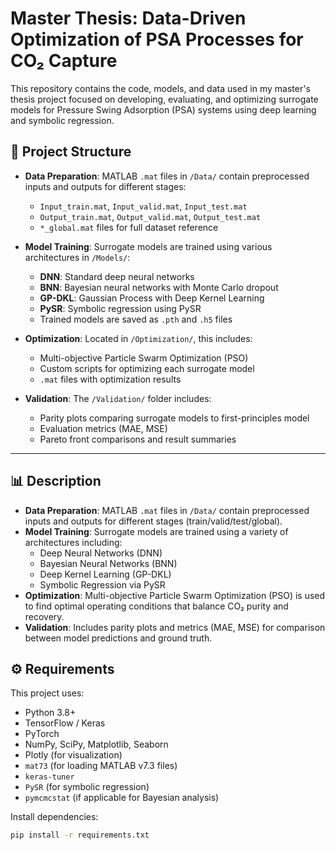 # Master Thesis: Data-Driven Optimization of PSA Processes for CO₂ Capture

This repository contains the code, models, and data used in my master's thesis project focused on developing, evaluating, and optimizing surrogate models for Pressure Swing Adsorption (PSA) systems using deep learning and symbolic regression.

## 📁 Project Structure

- **Data Preparation**: MATLAB `.mat` files in `/Data/` contain preprocessed inputs and outputs for different stages:
  - `Input_train.mat`, `Input_valid.mat`, `Input_test.mat`
  - `Output_train.mat`, `Output_valid.mat`, `Output_test.mat`
  - `*_global.mat` files for full dataset reference

- **Model Training**: Surrogate models are trained using various architectures in `/Models/`:
  - **DNN**: Standard deep neural networks
  - **BNN**: Bayesian neural networks with Monte Carlo dropout
  - **GP-DKL**: Gaussian Process with Deep Kernel Learning
  - **PySR**: Symbolic regression using PySR
  - Trained models are saved as `.pth` and `.h5` files

- **Optimization**: Located in `/Optimization/`, this includes:
  - Multi-objective Particle Swarm Optimization (PSO)
  - Custom scripts for optimizing each surrogate model
  - `.mat` files with optimization results

- **Validation**: The `/Validation/` folder includes:
  - Parity plots comparing surrogate models to first-principles model
  - Evaluation metrics (MAE, MSE)
  - Pareto front comparisons and result summaries

---

## 📊 Description

- **Data Preparation**: MATLAB `.mat` files in `/Data/` contain preprocessed inputs and outputs for different stages (train/valid/test/global).
- **Model Training**: Surrogate models are trained using a variety of architectures including:
  - Deep Neural Networks (DNN)
  - Bayesian Neural Networks (BNN)
  - Deep Kernel Learning (GP-DKL)
  - Symbolic Regression via PySR
- **Optimization**: Multi-objective Particle Swarm Optimization (PSO) is used to find optimal operating conditions that balance CO₂ purity and recovery.
- **Validation**: Includes parity plots and metrics (MAE, MSE) for comparison between model predictions and ground truth.

## ⚙️ Requirements

This project uses:

- Python 3.8+
- TensorFlow / Keras
- PyTorch
- NumPy, SciPy, Matplotlib, Seaborn
- Plotly (for visualization)
- `mat73` (for loading MATLAB v7.3 files)
- `keras-tuner`
- `PySR` (for symbolic regression)
- `pymcmcstat` (if applicable for Bayesian analysis)

Install dependencies:

```bash
pip install -r requirements.txt

